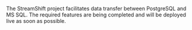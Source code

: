 The StreamShift project facilitates data transfer between PostgreSQL and MS SQL. The required features are being completed and will be deployed live as soon as possible.
